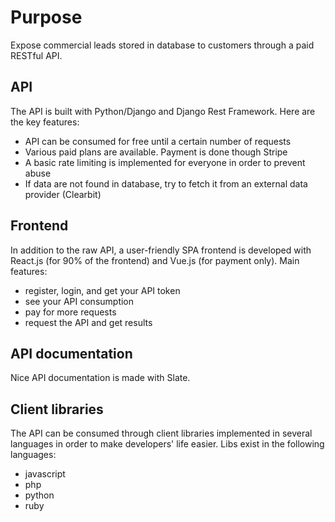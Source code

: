 # Purpose

Expose commercial leads stored in database to customers through a paid RESTful API.

## API

The API is built with Python/Django and Django Rest Framework. Here are the key features:
* API can be consumed for free until a certain number of requests
* Various paid plans are available. Payment is done though Stripe
* A basic rate limiting is implemented for everyone in order to prevent abuse
* If data are not found in database, try to fetch it from an external data provider (Clearbit)

## Frontend

In addition to the raw API, a user-friendly SPA frontend is developed with React.js (for 90% of the frontend) and Vue.js (for payment only). Main features:
* register, login, and get your API token
* see your API consumption
* pay for more requests
* request the API and get results

## API documentation

Nice API documentation is made with Slate.

## Client libraries

The API can be consumed through client libraries implemented in several languages in order to make developers' life easier. Libs exist in the following languages:
* javascript
* php
* python
* ruby




